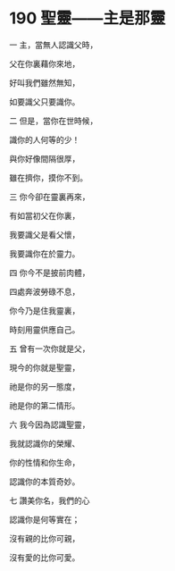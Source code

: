 # 190 聖靈——主是那靈

一 主，當無人認識父時，

父在你裏藉你來地，

好叫我們雖然無知，

如要識父只要識你。

二 但是，當你在世時候，

識你的人何等的少！

與你好像間隔很厚，

雖在擠你，摸你不到。

三 你今卻在靈裏再來，

有如當初父在你裏，

我要識父是看父懷，

我要識你在於靈力。

四 你今不是披前肉體，

四處奔波勞碌不息，

你今乃是住我靈裏，

時刻用靈供應自己。

五 曾有一次你就是父，

現今的你就是聖靈，

祂是你的另一態度，

祂是你的第二情形。

六 我今因為認識聖靈，

我就認識你的榮耀、

你的性情和你生命，

認識你的本質奇妙。

七 讚美你名，我們的心

認識你是何等實在；

沒有親的比你可親，

沒有愛的比你可愛。

